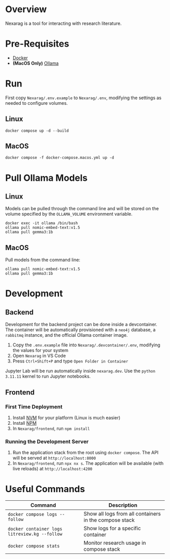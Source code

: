 # Overview
Nexarag is a tool for interacting with research literature.

# Pre-Requisites
- [Docker](https://docs.docker.com/engine/install/)
- **(MacOS Only)** [Ollama](https://ollama.com/download/mac)

# Run
First copy `Nexarag/.env.example` to `Nexarag/.env`, modifying the settings as needed to configure volumes.

## Linux
```
docker compose up -d --build
```

## MacOS
```
docker compose -f docker-compose.macos.yml up -d
```

# Pull Ollama Models

## Linux
Models can be pulled through the command line and will be stored on the volume specified by the `OLLAMA_VOLUME` environment variable.

```
docker exec -it ollama /bin/bash
ollama pull nomic-embed-text:v1.5
ollama pull gemma3:1b
```

## MacOS
Pull models from the command line:

```
ollama pull nomic-embed-text:v1.5
ollama pull gemma3:1b
```

# Development
## Backend
Development for the backend project can be done inside a devcontainer. The container will be automatically provisioned with a `neo4j` database, a `rabbitmq` instance, and the official Ollama container image. 

1. Copy the `.env.example` file into `Nexarag/.devcontainer/.env`, modifying the values for your system
2. Open `Nexarag` in VS Code
3. Press `Ctrl+Shift+P` and type `Open Folder in Container`

Jupyter Lab will be run automatically inside `nexarag.dev`. Use the `python 3.11.11` kernel to run Jupyter notebooks.

## Frontend
### First Time Deployment
1. Install [NVM](https://github.com/nvm-sh/nvm) for your platform (Linux is much easier)
2. Install [NPM](https://docs.npmjs.com/downloading-and-installing-node-js-and-npm)
3. In `Nexarag/frontend`, run `npm install`

### Running the Development Server
1. Run the application stack from the root using `docker compose`. The API will be served at `http://localhost:8000`
2. In `Nexarag/frontend`, run `npx nx s`. The application will be available (with live reloads) at `http://localhost:4200`

# Useful Commands
|Command|Description|
|-|-|
|`docker compose logs --follow` | Show all logs from all containers in the compose stack|
|`docker container logs litreview.kg --follow` | Show logs for a specific container|
|`docker compose stats` | Monitor research usage in compose stack |
